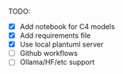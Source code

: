TODO:
- [X] Add notebook for C4 models
- [X] Add requirements file
- [X] Use local plantuml server
- [ ] Github workflows
- [ ] Ollama/HF/etc support
